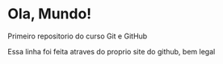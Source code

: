 # Ola, Mundo!
Primeiro repositorio do curso Git e GitHub

Essa linha foi feita atraves do proprio site do github, bem legal
